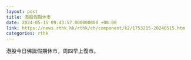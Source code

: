 ```yaml
---
layout: post
title: 港股假期休市
date: 2024-05-15 09:43:57.000000000 +08:00
link: https://news.rthk.hk/rthk/ch/component/k2/1753215-20240515.htm
categories: rthk
---
```


港股今日佛誕假期休市，周四早上復市。
